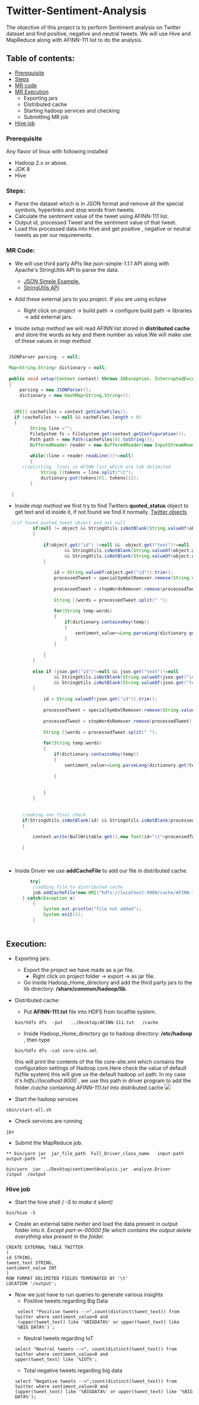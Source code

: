 # Twitter-Sentiment-Analysis
The objective of this project is to perform Sentiment analysis on Twitter dataset and find positive, negative and neutral tweets. We will use Hive and MapReduce along with AFINN-111 list to do the analysis.

## Table of contents:
 - [Prerequisite](#prerequisite)
 - [Steps](#steps)
 - [MR code](#mr-code)
 - [MR Execution](#execution)
   - Exporting jars
   - Distributed cache
   - Starting hadoop services and checking
   - Submitting MR job
 - [Hive job](#hive-job)
 




### Prerequisite
Any flavor of linux with following installed
  - Hadoop 2.x or above.
  - JDK 8
  - Hive
  
### Steps:
  - Parse the  dataset which is in JSON format and remove all the special symbols, hyperlinks and stop words from tweets. 
  - Calculate the sentiment value of the tweet using AFINN-111 list.
  - Output id, processed Tweet and the sentiment value of that tweet.
  - Load this processed data into Hive and get positive , negative or neutral tweets as per our requirements.
  
  
### MR Code:
   - We will use third party APIs like  json-simple-1.1.1 API along with Apache's StringUtils API to parse the data. 
      - [JSON Simple Example.](https://www.geeksforgeeks.org/parse-json-java/)
      - [StringUtils API](https://commons.apache.org/proper/commons-lang/apidocs/org/apache/commons/lang3/StringUtils.html#isNotBlank-java.lang.CharSequence-)
   - Add these external jars to you project. If you are using eclipse 
     - Right click on project -> build path -> configure build path -> libraries -> add external jars. 
   
   - Inside *setup method* we will read AFINN list stored in **distributed cache** and store the words as key and there number as value.We will make use of these values in *map method*
  
   ```java
   
	JSONParser parsing  = null;
	
	Map<String,String> dictionary = null;
	
	public void setup(Context context) throws IOException, InterruptedException
	{
		parsing = new JSONParser();
		dictionary = new HashMap<String,String>();
		
		
	  URI[] cacheFiles = context.getCacheFiles();
	  if (cacheFiles != null && cacheFiles.length > 0)
	  {  
	    	String line ="";
	        FileSystem fs = FileSystem.get(context.getConfiguration());
	        Path path = new Path(cacheFiles[0].toString());
	        BufferedReader reader = new BufferedReader(new InputStreamReader(fs.open(path)));
	    
	        while((line = reader.readLine())!=null)
	        {       
		 //splitting  lines in AFINN list which are tab delimited 
	        	String []tokens = line.split("\t");
	        	dictionary.put(tokens[0], tokens[1]);
	        }
	
 	 }
   ```
  
  
   
  - Inside *map method* we first try to find  Twitters **quoted_status** object to get text and id inside  it, if not found we find it normally. [Twitter objects](https://twittercommunity.com/t/api-payloads-to-include-original-quoted-tweet-objects/38184)
  ```java
    //if found quoted_tweet object and not null
			if(null != object && StringUtils.isNotBlank(String.valueOf(object)))
			{
				
				if(object.get("id") !=null &&  object.get("text")!=null
						&& StringUtils.isNotBlank(String.valueOf(object.get("id")))
						&& StringUtils.isNotBlank(String.valueOf(object.get("text"))))
				{
					
					id = String.valueOf(object.get("id")).trim();
					processedTweet = specialSymbolRemover.remove(String.valueOf(object.get("text")));
					
					processedTweet = stopWordsRemover.remove(processedTweet);
					
					String []words = processedTweet.split(" ");
					
					for(String temp:words)
					{
						if(dictionary.containsKey(temp))
						{
							sentiment_value+=Long.parseLong(dictionary.get(temp));
						}
					}
			
				}
			}
			
			else if (json.get("id")!=null && json.get("text")!=null
					&& StringUtils.isNotBlank(String.valueOf(json.get("id")))
					&& StringUtils.isNotBlank(String.valueOf(json.get("text"))))
			{
				
				id = String.valueOf(json.get("id")).trim();
				
				processedTweet = specialSymbolRemover.remove(String.valueOf(json.get("text")));
				
				processedTweet = stopWordsRemover.remove(processedTweet);
				
				String []words = processedTweet.split(" ");
				
				for(String temp:words)
				{
					if(dictionary.containsKey(temp))
					{
						sentiment_value+=Long.parseLong(dictionary.get(temp));
						
					}
					
					
				}	
			}
				
		
		//making one final check 	
		if(StringUtils.isNotBlank(id) && StringUtils.isNotBlank(processedTweet))
		{
			
			context.write(NullWritable.get(),new Text(id+"\t"+processedTweet+"\t"+sentiment_value));
			
		}
  
  ```
   
   </br>
  
  - Inside Driver we use **addCacheFile** to add our file in distributed cache.
  ```java
  	       try{
			//adding file to distributed cache	
			job.addCacheFile(new URI("hdfs://localhost:9000/cache/AFINN-111.txt"));
		} catch(Exception e)
			{
				System.out.println("file not added");
				System.exit(1);
			}
			
  ```
      
## Execution:
- Exporting jars:
  - Export the project we have made as a jar file. 
    - Right click on project folder -> export -> as jar file.
  - Go inside Hadoop_Home_directory and add the third party jars to the lib directory: **/share/common/hadoop/lib**.
- Distributed cache:   
  - Put  **AFINN-111.txt** file into HDFS from localfile system. 
   ``` putting the file present in Desktop to cache folder present in HDFS
   bin/hdfs dfs  -put   ../Desktop/AFINN-111.txt   /cache
   ```
   - Inside Hadoop_Home_directory go to hadoop directory: **/etc/hadoop** , then type 
   ```
   bin/hdfs dfs -cat core-site.xml
   ```
   this will print the contents of the file core-site.xml which contains the configuration settings of Hadoop core.Here check the value of default fs(file system) this will give us the default hadoop url path.  In my case it's *hdfs://localhost:9000* , we use this path in driver program to add the folder */cache* containing  *AFINN-111.txt* into distributed cache 
   ![](/images/localhost.PNG)
   
   
- Start the hadoop services
 ```
 sbin/start-all.sh
```
- Check services are running 
```
jps
```



- Submit the MapReduce job.
```mysql
** bin/yarn jar  jar_file_path  Full_Driver_class_name   input-path  output-path  ** 

bin/yarn  jar ../Desktop/sentimentAnalysis.jar  analyze.Driver   /input  /output 
 ```

### Hive job
- Start the hive shell *( -S to make it silent)*
```mysql
bin/hive -S
```
- Create an external table *twitter* and load the data present in output folder into it. *Except part-m-00000 file which contains the output delete everything else present in the folder.*
```mysql
CREATE EXTERNAL TABLE TWITTER
(
id STRING,
tweet_text STRING,
sentiment_value INT
)
ROW FORMAT DELIMITED FIELDS TERMINATED BY '\t'
LOCATION '/output';
```

- Now we just have to run queries to generate various insights 
  - Positive tweets regarding Big Data
  ```mysql
   select "Positive tweets -->",count(distinct(tweet_text)) from twitter where sentiment_value>0 and 
   (upper(tweet_text) like '%BIGDATA%' or upper(tweet_text) like '%BIG DATA%') ;
  ```
  - Neutral tweets regarding IoT
  ```mysql
  select "Neutral tweets -->", count(distinct(tweet_text)) from twitter where sentiment_value=0 and 
  upper(tweet_text) like '%IOT%';
  ```
  - Total negative tweets regarding big data
  ```mysql
  select "Negative tweets -->",count(distinct(tweet_text)) from twitter where sentiment_value<0 and 
  (upper(tweet_text) like '%BIGDATA%' or upper(tweet_text) like '%BIG DATA%');
  ```

